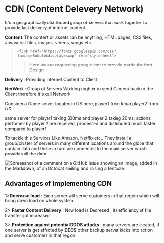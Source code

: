 # CDN (Content Delevery Network)

It's a geographically distributed group of servers that work together to provide fast delivery of internet content.

**Content**: The content or assets can be anything, HTML pages, CSS files, Javascript files, images, videos, songs etc.

>```<link href="https://fonts.googleapis.com/css?family=Roboto&display=swap" rel="stylesheet"> ```
>>Here we are requesting google font to provide particular font Design 

**Delivery** : Providing Internet Content to Client

**NetWork** : Group of Servers Working toghter to send Content back to the Client therefore it's call Network

Consider a Game server located in US 
here,
    player1 from *India*
    player2 from *US* 

same server for player1 taking 300ms and player 2 taking 20ms,
actions perfomed by player 2 are received, processed and distributed much faster compared to player1

To tackle this Services Like Amazon, Netflix etc..
They Install a group/cluster of servers in many different locations around the globe that contain data  and these in turn are connected to the main server which provides all the data.


![Screenshot of a comment on a GitHub issue showing an image, added in the Markdown, of an Octocat smiling and raising a tentacle.](https://res.cloudinary.com/practicaldev/image/fetch/s--ZdvnJE5B--/c_limit%2Cf_auto%2Cfl_progressive%2Cq_auto%2Cw_880/https://dev-to-uploads.s3.amazonaws.com/i/xldmv5thyqkugia0yx2c.png)

## Advantages of Implementing CDN

1>**Decrease load** : Each server will serve customers in that region which will bring down load on whole system.

2> **Faster Content Delivery** : Now load is Decresed , its efficiency of file transfer got increased


3> **Protection against potential DDOS attacks** :
many servers are located, if one server is get affected by **DDOS** other backup server kicks into action and serve customers in that region


